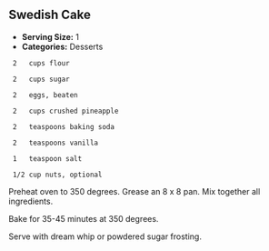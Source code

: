 ## Swedish Cake

* **Serving Size:** 1
* **Categories:** Desserts

```
 2   cups flour

 2   cups sugar

 2   eggs, beaten

 2   cups crushed pineapple

 2   teaspoons baking soda

 2   teaspoons vanilla

 1   teaspoon salt

 1/2 cup nuts, optional
```

Preheat oven to 350 degrees. Grease an 8 x 8 pan. Mix together all ingredients.

Bake for 35-45 minutes at 350 degrees.

Serve with dream whip or powdered sugar frosting.
